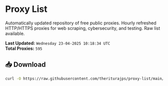 # Proxy List

Automatically updated repository of free public proxies. Hourly refreshed HTTP/HTTPS proxies for web scraping, cybersecurity, and testing. Raw list available.

**Last Updated:** `Wednesday 23-04-2025 10:18:34 UTC`  
**Total Proxies:** `595`

## 📥 Download
```bash
curl -O https://raw.githubusercontent.com/theriturajps/proxy-list/main/proxies.txt
